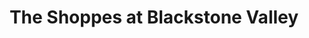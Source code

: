 ---
title: "The Shoppes at Blackstone Valley"
url: /millbury/the-shoppes-at-blackstone-valley/
shop: mall
---